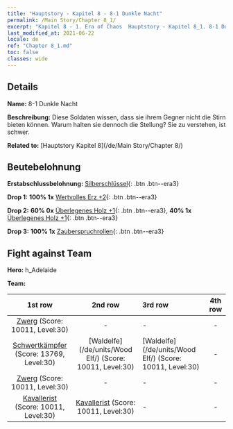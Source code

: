 ```yaml
---
title: "Hauptstory - Kapitel 8 - 8-1 Dunkle Nacht"
permalink: /Main Story/Chapter 8_1/
excerpt: "Kapitel 8 - 1. Era of Chaos  Hauptstory - Kapitel 8_1. 8-1 Dunkle Nacht"
last_modified_at: 2021-06-22
locale: de
ref: "Chapter 8_1.md"
toc: false
classes: wide
---
```


## Details

 **Name:** 8-1 Dunkle Nacht

 **Beschreibung:** Diese Soldaten wissen, dass sie ihrem Gegner nicht die Stirn bieten können. Warum halten sie dennoch die Stellung? Sie zu verstehen, ist schwer.

 **Related to:** [Hauptstory Kapitel 8](/de/Main Story/Chapter 8/)

## Beutebelohnung

 **Erstabschlussbelohnung:** [Silberschlüssel](/ItemsDE/con_693/){: .btn .btn--era3}

 **Drop 1:** **100% 1x** [Wertvolles Erz +2](/ItemsDE/mat_26/){: .btn .btn--era3}

 **Drop 2:** **60% 0x** [Überlegenes Holz +1](/ItemsDE/mat_20/){: .btn .btn--era3}, **40% 1x** [Überlegenes Holz +1](/ItemsDE/mat_20/){: .btn .btn--era3}

 **Drop 3:** **100% 1x** [Zauberspruchrollen](/ItemsDE/con_694/){: .btn .btn--era3}


## Fight against Team
 **Hero:** h_Adelaide

 **Team:**


  | 1st row | 2nd row | 3rd row | 4th row |
  |:----:|:----:|:----|:----:|
  | [Zwerg](/de/units/Dwarf/) (Score: 10011, Level:30)  | - | - | - |
  | [Schwertkämpfer](/de/units/Swordsman/) (Score: 13769, Level:30)  | [Waldelfe](/de/units/Wood Elf/) (Score: 10011, Level:30)  | [Waldelfe](/de/units/Wood Elf/) (Score: 10011, Level:30)  | - |
  | [Zwerg](/de/units/Dwarf/) (Score: 10011, Level:30)  | - | - | - |
  | [Kavallerist](/de/units/Cavalier/) (Score: 10011, Level:30)  | [Kavallerist](/de/units/Cavalier/) (Score: 10011, Level:30)  | - | - |


